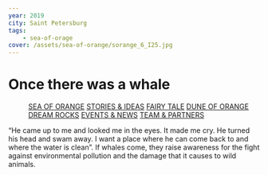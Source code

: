 ```yaml
---
year: 2019
city: Saint Petersburg
tags:
    - sea-of-orage
cover: /assets/sea-of-orange/sorange_6_I25.jpg
---
```


# Once there was a whale

<Menu>
<a href="/sea-of-orange">SEA OF ORANGE</a>
<a href="/sea-of-orange/stories-and-ideas">STORIES & IDEAS</a>
<a href="/sea-of-orange/fairytale">FAIRY TALE</a>
<a href="/sea-of-orange/dune-of-orange">DUNE OF ORANGE</a>
<a href="/sea-of-orange/dreamrocks">DREAM ROCKS</a>
<a href="/sea-of-orange/events-and-news">EVENTS & NEWS</a>
<a href="/sea-of-orange/team-and-partners">TEAM & PARTNERS</a>
</Menu>

“He came up to me and looked me in the eyes. It made me cry. He turned his head and swam away. I want a place where he can come back to and where the water is clean”. If whales come, they raise awareness for the fight against environmental pollution and the damage that it causes to wild animals.
